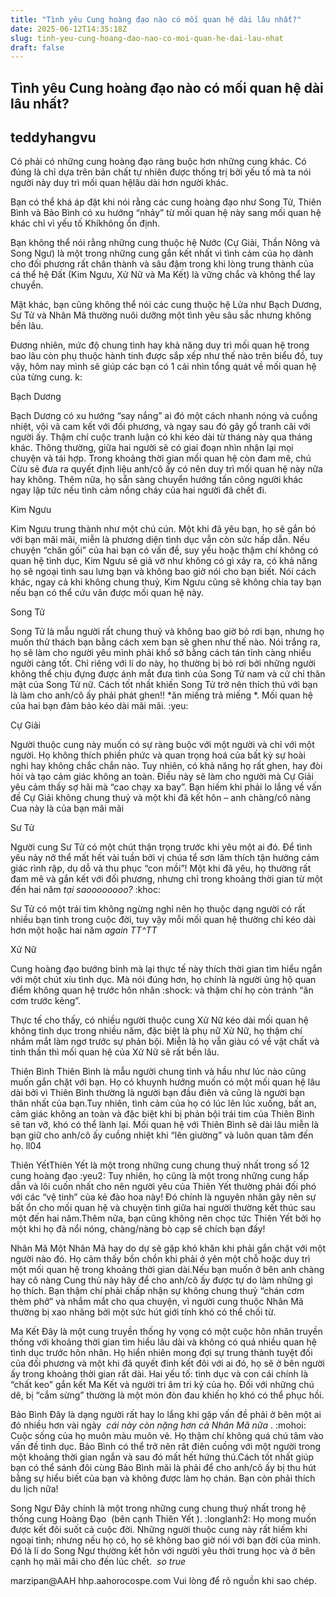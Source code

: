 ```yaml
---
title: "Tình yêu Cung hoàng đạo nào có mối quan hệ dài lâu nhất?"
date: 2025-06-12T14:35:18Z
slug: tinh-yeu-cung-hoang-dao-nao-co-moi-quan-he-dai-lau-nhat
draft: false
---
```


## Tình yêu Cung hoàng đạo nào có mối quan hệ dài lâu nhất?

## teddyhangvu

Có phải có những cung hoàng đạo ràng buộc hơn những cung khác. Có đúng là chỉ dựa trên bản chất tự nhiên được thống trị bởi yếu tố mà ta nói người này duy trì mối quan hệlâu dài hơn người khác. 
 
Bạn có thể khá áp đặt khi nói rằng các cung hoàng đạo như Song Tử, Thiên Bình và Bảo Bình có xu hướng “nhảy” từ mối quan hệ này sang mối quan hệ khác chỉ vì yếu tố Khíkhông ổn định.
 
Bạn không thể nói rằng những cung thuộc hệ Nước (Cự Giải, Thần Nông và Song Ngư) là một trong những cung gắn kết nhất vì tình cảm của họ dành cho đối phương rất chân thành và sâu đậm trong khi lòng trung thành của cá thể hệ Đất (Kim Ngưu, Xử Nữ và Ma Kết) là vững chắc và không thể lay chuyển.
 
Mặt khác, bạn cũng không thể nói các cung thuộc hệ Lửa như Bạch Dương, Sư Tử và Nhân Mã thường nuôi dưỡng một tình yêu sâu sắc nhưng không bền lâu.
 
Đương nhiên, mức độ chung tình hay khả năng duy trì mối quan hệ trong bao lâu còn phụ thuộc hành tinh được sắp xếp như thế nào trên biểu đồ, tuy vậy, hôm nay mình sẽ giúp các bạn có 1 cái nhìn tổng quát về mối quan hệ của từng cung. k:
 
 
 
Bạch Dương
 
Bạch Dương có xu hướng “say nắng” ai đó một cách nhanh nóng và cuồng nhiệt, vội vã cam kết với đối phương, và ngay sau đó gây gổ tranh cãi với người ấy. Thậm chí cuộc tranh luận có khi kéo dài từ tháng này qua tháng khác.
Thông thường, giữa hai người sẽ có giai đoạn nhìn nhận lại mọi chuyện và tái hợp. Trong khoảng thời gian mối quan hệ còn đam mê, chú Cừu sẽ đưa ra quyết định liệu anh/cô ấy có nên duy trì mối quan hệ này nữa hay không.
Thêm nữa, họ sẵn sàng chuyển hướng tấn công người khác ngay lập tức nếu tình cảm nồng cháy của hai người đã chết đi.
 
 
Kim Ngưu
 
Kim Ngưu trung thành như một chú cún. Một khi đã yêu bạn, họ sẽ gắn bó với bạn mãi mãi, miễn là phương diện tình dục vẫn còn sức hấp dẫn.
Nếu chuyện “chăn gối” của hai bạn có vấn đề, suy yếu hoặc thậm chí không có quan hệ tình dục, Kim Ngưu sẽ giả vờ như không có gì xảy ra, có khả năng họ sẽ ngoại tình sau lưng bạn và không bao giờ nói cho bạn biết.
Nói cách khác, ngay cả khi không chung thuỷ, Kim Ngưu cũng sẽ không chia tay bạn nếu bạn có thể cứu vãn được mối quan hệ này.
 
 
 

 
 
 
Song Tử
 
Song Tử là mẫu người rất chung thuỷ và không bao giờ bỏ rơi bạn, nhưng họ muốn thử thách bạn bằng cách xem bạn sẽ ghen như thế nào. Nói trắng ra, họ sẽ làm cho người yêu mình phải khổ sở bằng cách tán tỉnh càng nhiều người càng tốt. Chỉ riêng với lí do này, họ thường bị bỏ rơi bởi những người không thể chịu đựng được ánh mắt đưa tình của Song Tử nam và cử chỉ thân mật của Song Tử nữ.
Cách tốt nhất khiến Song Tử trở nên thích thú với bạn là làm cho anh/cô ấy phải phát ghen!! *ăn miếng trả miếng *. Mối quan hệ của hai bạn đảm bảo kéo dài mãi mãi. :yeu:
 
 
Cự Giải
 
Người thuộc cung này muốn có sự ràng buộc với một người và chỉ với một người. Họ không thích phiền phức và quan trọng hoá của bất kỳ sự hoài nghi hay không chắc chắn nào.
Tuy nhiên, có khả năng họ rất ghen, hay đòi hỏi và tạo cảm giác không an toàn. Điều này sẽ làm cho người mà Cự Giải yêu cảm thấy sợ hãi mà “cao chạy xa bay”.
Bạn hiếm khi phải lo lắng về vấn đề Cự Giải không chung thuỷ và một khi đã kết hôn – anh chàng/cô nàng Cua này là của bạn mãi mãi 
 
 

 
 
Sư Tử
 
Người cung Sư Tử có một chút thận trọng trước khi yêu một ai đó. Để tình yêu nảy nở thể mất hết vài tuần bởi vị chúa tể sơn lâm thích tận hưởng cảm giác rình rập, dụ dỗ và thu phục “con mồi”! Một khi đã yêu, họ thường rất đam mê và gắn kết với đối phương, nhưng chỉ trong khoảng thời gian từ một đến hai năm *tại saoooooooo?* :khoc:
 
Sư Tử có một trái tim không ngừng nghỉ nên họ thuộc dạng người có rất nhiều bạn tình trong cuộc đời, tuy vậy mỗi mối quan hệ thường chỉ kéo dài hơn một hoặc hai năm *again TT^TT*
 
 
Xử Nữ
 
Cung hoàng đạo bướng bỉnh mà lại thực tế này thích thời gian tìm hiểu ngắn với một chút xíu tình dục. Mà nói đúng hơn, họ chính là người ủng hộ quan điểm không quan hệ trước hôn nhân :shock: và thậm chí họ còn tránh “ăn cơm trước kẻng”.
 
Thực tế cho thấy, có nhiều người thuộc cung Xử Nữ kéo dài mối quan hệ không tình dục trong nhiều năm, đặc biệt là phụ nữ Xử Nữ, họ thậm chí nhắm mắt làm ngơ trước sự phản bội. Miễn là họ vẫn giàu có về vật chất và tinh thần thì mối quan hệ của Xử Nữ sẽ rất bền lâu.
 
 

Thiên Bình​ 
Thiên Bình là mẫu người chung tình và hầu như lúc nào cũng muốn gắn chặt với bạn. Họ có khuynh hướng muốn có một mối quan hệ lâu dài bởi vì Thiên Bình thường là người bạn đầu điên và cũng là người bạn thân nhất của bạn.​Tuy nhiên, tình cảm của họ có lúc lên lúc xuống, bất an, cảm giác không an toàn và đặc biệt khi bị phản bội trái tim của Thiên Bình sẽ tan vỡ, khó có thể lành lại. Mối quan hệ với Thiên Bình sẽ dài lâu miễn là bạn giữ cho anh/cô ấy cuồng nhiệt khi “lên giường” và luôn quan tâm đến họ. ll04 ​ 
 
Thiên Yết​Thiên Yết là một trong những cung chung thuỷ nhất trong số 12 cung hoàng đạo :yeu2: Tuy nhiên, họ cũng là một trong những cung hấp dẫn và lôi cuốn nhất cho nên người yêu của Thiên Yết thường phải đối phó với các “vệ tinh” của kẻ đào hoa này! Đó chính là nguyên nhân gây nên sự bất ổn cho mối quan hệ và chuyện tình giữa hai người thường kết thúc sau một đến hai năm.​Thêm nữa, bạn cũng không nên chọc tức Thiên Yết bởi họ một khi họ đã nổi nóng, chàng/nàng bò cạp sẽ chích bạn đấy!​ 
 

 
 
Nhân Mã​ 
Một Nhân Mã hay do dự sẽ gặp khó khăn khi phải gắn chặt với một người nào đó. Họ cảm thấy bồn chồn khi phải ở yên một chỗ hoặc duy trì một mối quan hệ trong khoảng thời gian dài.​Nếu bạn muốn ở bên anh chàng hay cô nàng Cung thủ này hãy để cho anh/cô ấy được tự do làm những gì họ thích. Bạn thậm chí phải chấp nhận sự không chung thuỷ “chán cơm thèm phở” và nhắm mắt cho qua chuyện, vì người cung thuộc Nhân Mã thường bị xao nhãng bởi một sức hút giới tính khó có thể chối từ. ​ 
 
Ma Kết​ 
Đây là một cung truyền thống hy vọng có một cuộc hôn nhân truyền thống với khoảng thời gian tìm hiểu lâu dài và không có quá nhiều quan hệ tình dục trước hôn nhân. Họ hiển nhiên mong đợi sự trung thành tuyệt đối của đối phương và một khi đã quyết đinh kết đôi với ai đó, họ sẽ ở bên người ấy trong khoảng thời gian rất dài.  ​Hai yếu tố: tình dục và con cái chính là “chất keo” gắn kết Ma Kết và người tri âm tri kỷ của họ. Đối với những chú dê, bị “cắm sừng” thường là một món đòn đau khiến họ khó có thể phục hồi.​ 
 

 
 
Bảo Bình​ 
Đây là dạng người rất hay lo lắng khi gặp vấn đề phải ở bên một ai đó nhiều hơn vài ngày ​ 
*cái này còn nặng hơn cả Nhân Mã nữa*​ 
. :mohoi: ​Cuộc sống của họ muôn màu muôn vẻ. Họ thậm chí không quá chú tâm vào vấn đề tình dục. Bảo Bình có thể trở nên rât điên cuồng với một người trong một khoảng thời gian ngắn và sau đó mất hết hứng thú.​Cách tốt nhất giúp bạn có thể sánh đôi cùng Bảo Bình mãi là phải để cho anh/cô ấy bị thu hút bằng sự hiểu biết của bạn và không được làm họ chán. Bạn còn phải thích du lịch nữa!​ 
 
Song Ngư​ 
Đây chính là một trong những cung chung thuỷ nhất trong hệ thống cung Hoàng Đạo ​ 
(bên cạnh Thiên Yết​ 
). :longlanh2: ​Họ mong muốn được kết đôi suốt cả cuộc đời. Những người thuộc cung này rất hiếm khi ngoại tình; nhưng nếu họ có, họ sẽ không bao giờ nói với bạn đời của mình. Đó là lí do Song Ngư thường kết hôn với người yêu thời trung học và ở bên cạnh họ mãi mãi cho đến lúc chết. ​ 
*so true*​ 
 

 
 
marzipan@AAH  hhp.aahorocospe.com
Vui lòng để rõ nguồn khi sao chép.